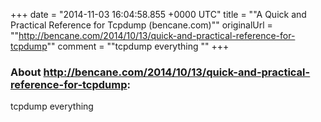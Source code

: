 +++
date = "2014-11-03 16:04:58.855 +0000 UTC"
title = ""A Quick and Practical Reference for Tcpdump (bencane.com)""
originalUrl = ""http://bencane.com/2014/10/13/quick-and-practical-reference-for-tcpdump""
comment = ""tcpdump everything ""
+++

### About http://bencane.com/2014/10/13/quick-and-practical-reference-for-tcpdump:

tcpdump everything 
